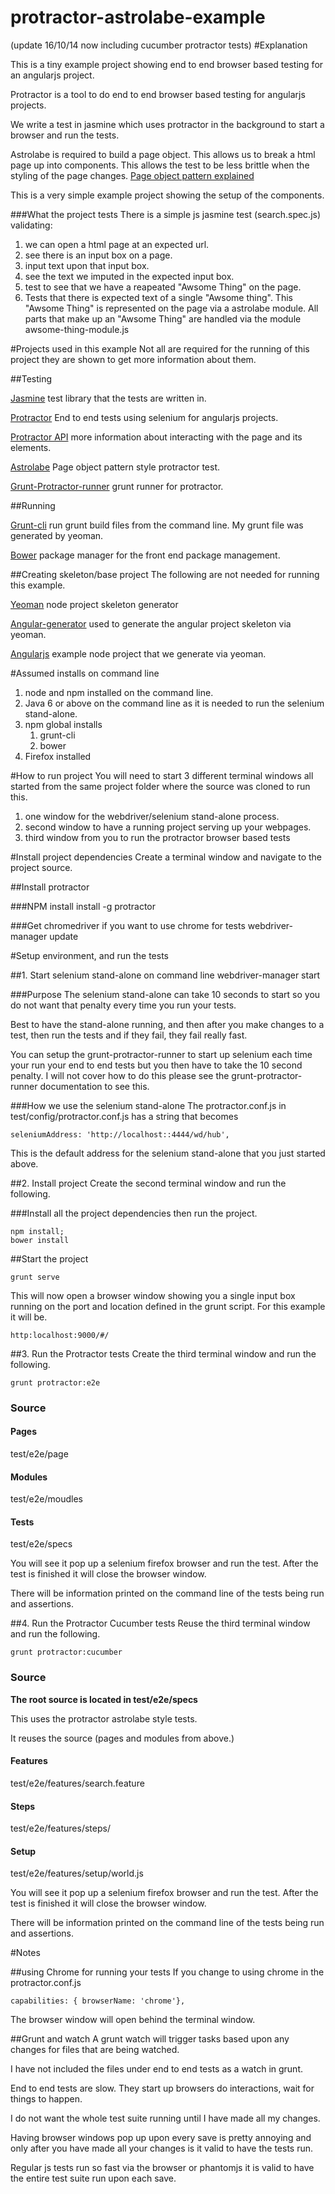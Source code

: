 protractor-astrolabe-example
============================
(update 16/10/14 now including cucumber protractor tests)
#Explanation

This is a tiny example project showing end to end browser based testing for an angularjs project.

Protractor is a tool to do end to end browser based testing for angularjs projects.

We write a test in jasmine which uses protractor in the background to start a browser and run the tests.

Astrolabe is required to build a page object.
This allows us to break a html page up into components.
This allows the test to be less brittle when the styling of the page changes.
[Page object pattern explained](https://code.google.com/p/selenium/wiki/PageObjects)

This is a very simple example project showing the setup of the components.

###What the project tests
There is a simple js jasmine test (search.spec.js) validating:

1. we can open a html page at an expected url.
1. see there is an input box on a page.
1. input text upon that input box.
1. see the text we imputed in the expected input box.
1. test to see that we have a reapeated "Awsome Thing" on the page.  
1. Tests that there is expected text of a single "Awsome thing".  This "Awsome Thing" is represented on the page via a astrolabe module.  All parts that make up an "Awsome Thing" are handled via the module awsome-thing-module.js


#Projects used in this example
Not all are required for the running of this project they are shown to get more information about them.

##Testing

[Jasmine](http://jasmine.github.io/) test library that the tests are written in.

[Protractor](https://github.com/angular/protractor) End to end tests using selenium for angularjs projects.

[Protractor API](https://github.com/angular/protractor/blob/master/docs/api.md) more information about interacting with the page and its elements.

[Astrolabe](https://github.com/stuplum/astrolabe) Page object pattern style protractor test.

[Grunt-Protractor-runner](https://github.com/teerapap/grunt-protractor-runner) grunt runner for protractor.


##Running

[Grunt-cli](https://github.com/gruntjs/grunt-cli) run grunt build files from the command line.  My grunt file was generated by yeoman.

[Bower](https://github.com/bower/bower) package manager for the front end package management.

##Creating skeleton/base project
The following are not needed for running this example.

[Yeoman](http://yeoman.io) node project skeleton generator

[Angular-generator](https://github.com/yeoman/generator-angular) used to generate the angular project skeleton via yeoman.

[Angularjs](http://angularjs.org) example node project that we generate via yeoman.


#Assumed installs on command line
1. node and npm installed on the command line.
1. Java 6 or above on the command line as it is needed to run the selenium stand-alone.
1. npm global installs
	1. grunt-cli
	1. bower
1. Firefox installed

#How to run project
You will need to start 3 different terminal windows all started from the same project folder where the source was cloned to run this.

1. one window for the webdriver/selenium stand-alone process.
1. second window to have a running project serving up your webpages.
1. third window from you to run the protractor browser based tests

#Install project dependencies
Create a terminal window and navigate to the project source.

##Install protractor

###NPM install
	install -g protractor

###Get chromedriver if you want to use chrome for tests
	webdriver-manager update



#Setup environment, and run the tests

##1. Start selenium stand-alone on command line
	webdriver-manager start

###Purpose
The selenium stand-alone can take 10 seconds to start so you do not want that penalty every time you run your tests.

Best to have the stand-alone running, and then after you make changes to a test, then run the tests and if they fail, they fail really fast.

You can setup the grunt-protractor-runner to start up selenium each time your run your end to end tests but you then have to take the 10 second penalty.  I will not cover how to do this please see the grunt-protractor-runner documentation to see this.



###How we use the selenium stand-alone
The protractor.conf.js in test/config/protractor.conf.js has a string that becomes

	seleniumAddress: 'http://localhost::4444/wd/hub',

This is the default address for the selenium stand-alone that you just started above.


##2. Install project
Create the second terminal window and run the following.

###Install all the project dependencies then run the project.

	npm install;
	bower install


##Start the project

	grunt serve

This will now open a browser window showing you a single input box running on the port and location defined in the grunt script.  For this example it will be.

	http:localhost:9000/#/


##3. Run the Protractor tests
Create the third terminal window and run the following.

	grunt protractor:e2e

### Source

#### Pages
test/e2e/page
#### Modules
test/e2e/moudles
#### Tests
test/e2e/specs

You will see it pop up a selenium firefox browser and run the test.  After the test is finished it will close the browser window.

There will be information printed on the command line of the tests being run and assertions.


##4. Run the Protractor Cucumber tests
Reuse the third terminal window and run the following.

	grunt protractor:cucumber

### Source
**The root source is located in test/e2e/specs**

This uses the protractor astrolabe style tests. 

It reuses the source (pages and modules from above.)

#### Features
test/e2e/features/search.feature
#### Steps
test/e2e/features/steps/
#### Setup
test/e2e/features/setup/world.js

You will see it pop up a selenium firefox browser and run the test.  After the test is finished it will close the browser window.

There will be information printed on the command line of the tests being run and assertions.


#Notes

##using Chrome for running your tests
If you change to using chrome in the protractor.conf.js

	capabilities: { browserName: 'chrome'},

The browser window will open behind the terminal window.

##Grunt and watch
A grunt watch will trigger tasks based upon any changes for files that are being watched.

I have not included the files under end to end tests as a watch in grunt.

End to end tests are slow.  They start up browsers do interactions, wait for things to happen.

I do not want the whole test suite running until I have made all my changes.

Having browser windows pop up upon every save is pretty annoying and only after you have made all your changes is it valid to have the tests run.

Regular js tests run so fast via the browser or phantomjs it is valid to have the entire test suite run upon each save.


